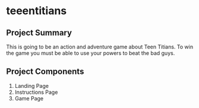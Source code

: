 # teeentitians

## Project Summary
This is going to be an action and adventure game about Teen Titians. To win the game you must be able to use your powers to beat the bad guys.

## Project Components
1. Landing Page
2. Instructions Page
3. Game Page
